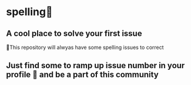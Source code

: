 # spelling💎
## A cool place to solve your first issue 
🎁This repository will alwyas have some spelling issues to correct 
## Just find some to ramp up issue number in your profile 🎉 and be a part of this community 
